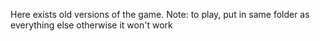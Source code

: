 Here exists old versions of the game. Note: to play, put in same folder as everything else otherwise it won't work

